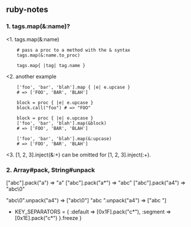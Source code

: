 ## ruby-notes ##

### 1. tags.map(&:name)?

<1.
        tags.map(&:name)

        # pass a proc to a method with the & syntax
        tags.map(&:name.to_proc)

        tags.map{ |tag| tag.name }

<2. another example

        ['foo', 'bar', 'blah'].map { |e| e.upcase }
        # => ['FOO', 'BAR', 'BLAH']

        block = proc { |e| e.upcase }
        block.call("foo") # => "FOO"

        block = proc { |e| e.upcase }
        ['foo', 'bar', 'blah'].map(&block)
        # => ['FOO', 'BAR', 'BLAH']

        ['foo', 'bar', 'blah'].map(&:upcase)
        # => ['FOO', 'BAR', 'BLAH']

<3. [1, 2, 3].inject(&:+) can be omitted for [1, 2, 3].inject(:+).

### 2. Array#pack, String#unpack

["abc"].pack("a") => "a"
["abc"].pack("a*") => "abc"
["abc"].pack("a4") => "abc\0"

"abc\0".unpack("a4") => ["abc\0"]
"abc ".unpack("a4") => ["abc "]

+ KEY_SEPARATORS = { :default => [0x1F].pack("c*"), :segment => [0x1E].pack("c*") }.freeze }

